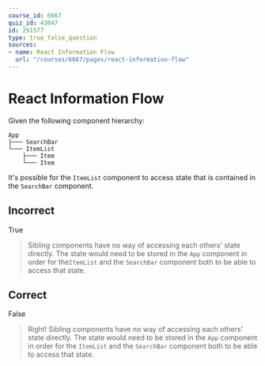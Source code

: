 ```yaml
---
course_id: 6667
quiz_id: 43047
id: 291577
type: true_false_question
sources:
- name: React Information Flow
  url: "/courses/6667/pages/react-information-flow"
---
```


# React Information Flow

Given the following component hierarchy:

```plaintext
App
├─── SearchBar
└─── ItemList
    ├─── Item
    └─── Item
```

It's possible for the `ItemList` component to access state that is contained in
the `SearchBar` component.

## Incorrect

True

> Sibling components have no way of accessing each others' state directly. The
> state would need to be stored in the `App` component in order for the`ItemList`
> and the `SearchBar` component both to be able to access that state.

## Correct

False

> Right! Sibling components have no way of accessing each others' state directly.
> The state would need to be stored in the `App` component in order for the
> `ItemList` and the `SearchBar` component both to be able to access that state.
